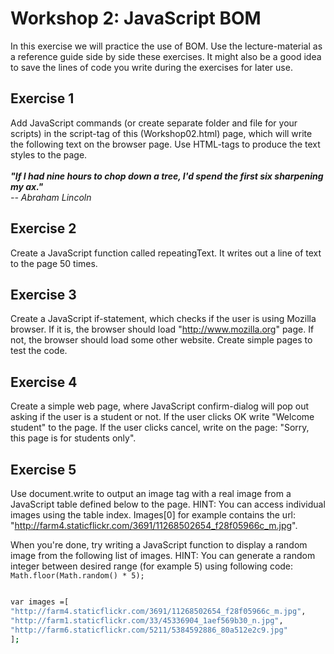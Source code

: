 # Workshop 2: JavaScript BOM

In this exercise we will practice the use of BOM. Use the
lecture-material as a reference guide side by side these exercises. It
might also be a good idea to save the lines of code you write during the
exercises for later use.

## Exercise 1

Add JavaScript commands (or create separate folder and file for your scripts) in the script-tag of this (Workshop02.html) page, which will write
the following text on the browser page. Use HTML-tags to produce the
text styles to the page.\
\
***\"If I had nine hours to chop down a tree, I\'d spend the first six
sharpening my ax.\"**\
\-- Abraham Lincoln*

## Exercise 2

Create a JavaScript function called repeatingText. It writes out a line
of text to the page 50 times.

## Exercise 3

Create a JavaScript if-statement, which checks if the user is using
Mozilla browser. If it is, the browser should load
"http://www.mozilla.org" page. If not, the browser should load some
other website. Create simple pages to test the code.

## Exercise 4

Create a simple web page, where JavaScript confirm-dialog will pop out
asking if the user is a student or not. If the user clicks OK write
\"Welcome student\" to the page. If the user clicks cancel, write on the
page: \"Sorry, this page is for students only\".

## Exercise 5

Use document.write to output an image tag with a real image from a JavaScript table defined below to the page.
HINT: You can access individual
images using the table index. Images\[0\] for example contains the url:
\"<http://farm4.staticflickr.com/3691/11268502654_f28f05966c_m.jpg>\".

When you\'re done, try writing a JavaScript function to display a random
image from the following list of images. 
HINT: You can generate a random integer between desired range  (for example 5) using following code: ```Math.floor(Math.random() * 5);```
```bash

var images =[
"http://farm4.staticflickr.com/3691/11268502654_f28f05966c_m.jpg",
"http://farm1.staticflickr.com/33/45336904_1aef569b30_n.jpg",
"http://farm6.staticflickr.com/5211/5384592886_80a512e2c9.jpg"
];
```
